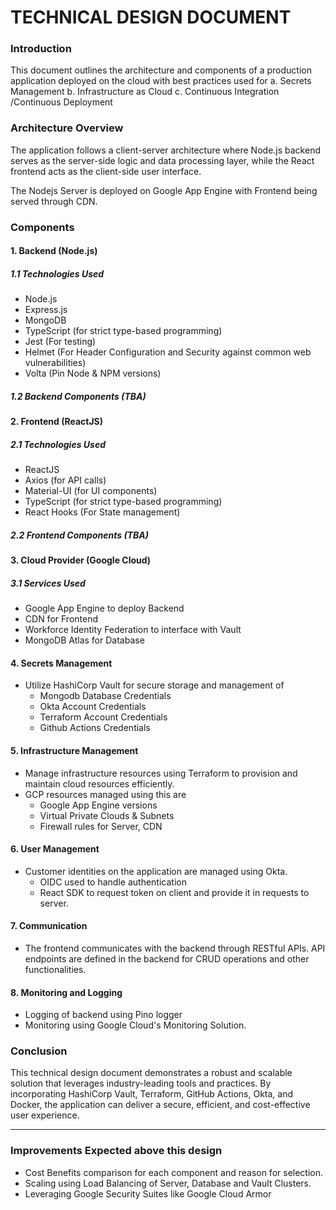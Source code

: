 # TECHNICAL DESIGN DOCUMENT

### Introduction

This document outlines the architecture and components of a production application deployed on the cloud with best practices used for
a. Secrets Management
b. Infrastructure as Cloud
c. Continuous Integration /Continuous Deployment

### Architecture Overview

The application follows a client-server architecture where Node.js backend serves as the server-side logic and data processing layer, while the React frontend acts as the client-side user interface.

The Nodejs Server is deployed on Google App Engine with Frontend being served through CDN.

### Components

#### 1. Backend (Node.js)

##### 1.1 Technologies Used

- Node.js
- Express.js
- MongoDB
- TypeScript (for strict type-based programming)
- Jest (For testing)
- Helmet (For Header Configuration and Security against common web vulnerabilities)
- Volta (Pin Node & NPM versions)

##### 1.2 Backend Components (TBA)

#### 2. Frontend (ReactJS)

##### 2.1 Technologies Used

- ReactJS
- Axios (for API calls)
- Material-UI (for UI components)
- TypeScript (for strict type-based programming)
- React Hooks (For State management)

##### 2.2 Frontend Components (TBA)

#### 3. Cloud Provider (Google Cloud)

##### 3.1 Services Used

- Google App Engine to deploy Backend
- CDN for Frontend
- Workforce Identity Federation to interface with Vault
- MongoDB Atlas for Database

#### 4. Secrets Management

- Utilize HashiCorp Vault for secure storage and management of
  - Mongodb Database Credentials
  - Okta Account Credentials
  - Terraform Account Credentials
  - Github Actions Credentials

#### 5. Infrastructure Management

- Manage infrastructure resources using Terraform to provision and maintain cloud resources efficiently.
- GCP resources managed using this are
  - Google App Engine versions
  - Virtual Private Clouds & Subnets
  - Firewall rules for Server, CDN

#### 6. User Management

- Customer identities on the application are managed using Okta.
  - OIDC used to handle authentication
  - React SDK to request token on client and provide it in requests to server.

#### 7. Communication

- The frontend communicates with the backend through RESTful APIs.
  API endpoints are defined in the backend for CRUD operations and other functionalities.

#### 8. Monitoring and Logging

- Logging of backend using Pino logger
- Monitoring using Google Cloud's Monitoring Solution.

### Conclusion

This technical design document demonstrates a robust and scalable solution that leverages industry-leading tools and practices. By incorporating HashiCorp Vault, Terraform, GitHub Actions, Okta, and Docker, the application can deliver a secure, efficient, and cost-effective user experience.

---

### Improvements Expected above this design

- Cost Benefits comparison for each component and reason for selection.
- Scaling using Load Balancing of Server, Database and Vault Clusters.
- Leveraging Google Security Suites like Google Cloud Armor
